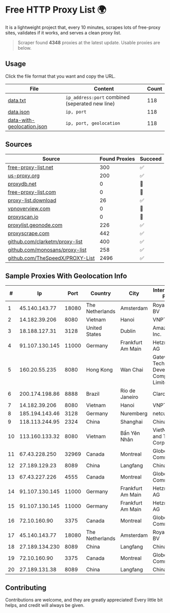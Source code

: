 
# Free HTTP Proxy List 🌍

It is a lightweight project that, every 10 minutes, scrapes lots of free-proxy sites, validates if it works, and serves a clean proxy list.


> Scraper found **4348** proxies at the latest update. Usable proxies are below.

## Usage

Click the file format that you want and copy the URL.


|File|Content|Count|
|----|-------|-----|
|[data.txt](https://raw.githubusercontent.com/themiralay/Proxy-List-World/master/data.txt)|`ip_address:port` combined (seperated new line)|118|
|[data.json](https://raw.githubusercontent.com/themiralay/Proxy-List-World/master/data.json)|`ip, port`|118|
|[data-with-geolocation.json](https://raw.githubusercontent.com/themiralay/Proxy-List-World/master/data-with-geolocation.json)|`ip, port, geolocation`|118|

## Sources

|Source|Found Proxies|Succeed|
|------|-------------|-------|
|[free-proxy-list.net](https://free-proxy-list.net)|300|✅|
|[us-proxy.org](https://www.us-proxy.org)|200|✅|
|[proxydb.net](http://proxydb.net)|0|🚫|
|[free-proxy-list.com](https://free-proxy-list.com/?page=&port=&type%5B%5D=http&type%5B%5D=https&up_time=0&search=Search)|0|🚫|
|[proxy-list.download](https://www.proxy-list.download/HTTP)|26|✅|
|[vpnoverview.com](https://vpnoverview.com/privacy/anonymous-browsing/free-proxy-servers)|0|🚫|
|[proxyscan.io](https://www.proxyscan.io)|0|🚫|
|[proxylist.geonode.com](https://proxylist.geonode.com/api/proxy-list?limit=300&page=1&sort_by=lastChecked&sort_type=desc&protocols=http,https)|226|✅|
|[proxyscrape.com](https://api.proxyscrape.com/v2/?request=displayproxies&protocol=http&timeout=10000&country=all&ssl=all&anonymity=all)|442|✅|
|[github.com/clarketm/proxy-list](https://raw.githubusercontent.com/clarketm/proxy-list/master/proxy-list-raw.txt)|400|✅|
|[github.com/monosans/proxy-list](https://raw.githubusercontent.com/monosans/proxy-list/main/proxies/http.txt)|258|✅|
|[github.com/TheSpeedX/PROXY-List](https://raw.githubusercontent.com/TheSpeedX/PROXY-List/master/http.txt)|2496|✅|


## Sample Proxies With Geolocation Info

|#|Ip|Port|Country|City|Internet Service Provider|
|-|--|----|-------|----|-------------------------|
|1|45.140.143.77|18080|The Netherlands|Amsterdam|RoyaleHosting BV|
|2|14.182.39.206|8080|Vietnam|Hanoi|VNPT|
|3|18.188.127.31|3128|United States|Dublin|Amazon.com, Inc.|
|4|91.107.130.145|11000|Germany|Frankfurt Am Main|Hetzner Online AG|
|5|160.20.55.235|8080|Hong Kong|Wan Chai|Gateway Technology Development Company Limited|
|6|200.174.198.86|8888|Brazil|Rio de Janeiro|Claro S.A|
|7|14.182.39.206|8080|Vietnam|Hanoi|VNPT|
|8|185.194.143.46|3128|Germany|Nuremberg|netcup GmbH|
|9|118.113.244.95|2324|China|Shanghai|Chinanet|
|10|113.160.133.32|8080|Vietnam|Bẩn Yên Nhân|VietNam Post and Telecom Corporation|
|11|67.43.228.250|32969|Canada|Montreal|GloboTech Communications|
|12|27.189.129.23|8089|China|Langfang|Chinanet|
|13|67.43.227.226|4555|Canada|Montreal|GloboTech Communications|
|14|91.107.130.145|11000|Germany|Frankfurt Am Main|Hetzner Online AG|
|15|91.107.130.145|11000|Germany|Frankfurt Am Main|Hetzner Online AG|
|16|72.10.160.90|3375|Canada|Montreal|GloboTech Communications|
|17|45.140.143.77|18080|The Netherlands|Amsterdam|RoyaleHosting BV|
|18|27.189.134.230|8089|China|Langfang|Chinanet|
|19|72.10.160.90|3375|Canada|Montreal|GloboTech Communications|
|20|27.189.131.38|8089|China|Langfang|Chinanet|



## Contributing

Contributions are welcome, and they are greatly appreciated! Every
little bit helps, and credit will always be given.

